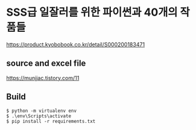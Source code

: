 # SSS급 일잘러를 위한 파이썬과 40개의 작품들
https://product.kyobobook.co.kr/detail/S000200183471

## source and excel file
https://munjjac.tistory.com/11

## Build
```
$ python -m virtualenv env
$ .\env\Scripts\activate
$ pip install -r requirements.txt
```